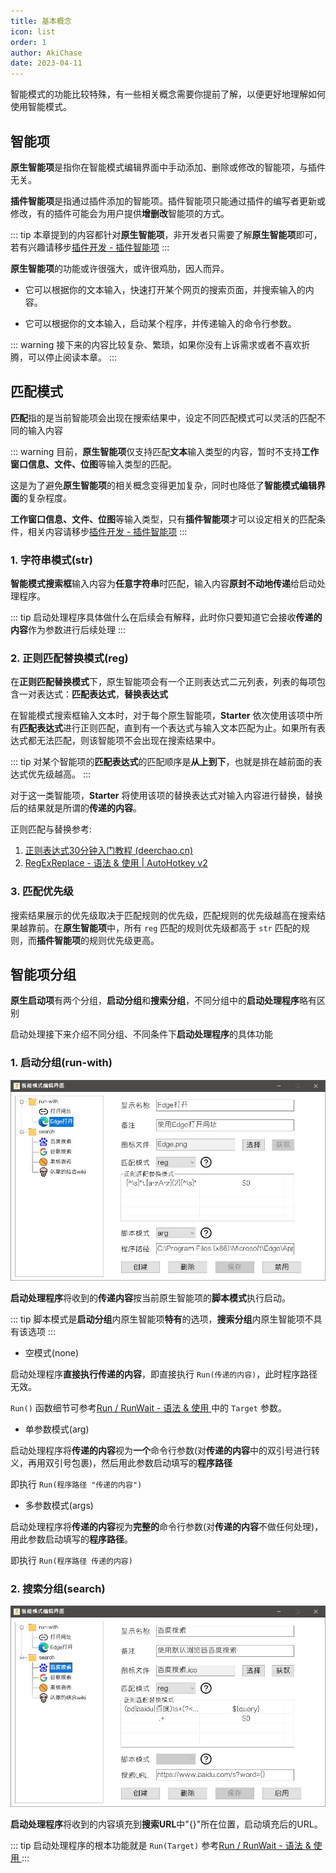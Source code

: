 ```yaml
---
title: 基本概念
icon: list
order: 1
author: AkiChase
date: 2023-04-11
---
```


智能模式的功能比较特殊，有一些相关概念需要你提前了解，以便更好地理解如何使用智能模式。

## 智能项

**原生智能项**是指你在智能模式编辑界面中手动添加、删除或修改的智能项，与插件无关。

**插件智能项**是指通过插件添加的智能项。插件智能项只能通过插件的编写者更新或修改，有的插件可能会为用户提供**增删改**智能项的方式。

::: tip
本章提到的内容都针对**原生智能项**，非开发者只需要了解**原生智能项**即可，若有兴趣请移步[插件开发 - 插件智能项](../../dev/intelligent/basics.md)
:::

**原生智能项**的功能或许很强大，或许很鸡肋，因人而异。

- 它可以根据你的文本输入，快速打开某个网页的搜索页面，并搜索输入的内容。

- 它可以根据你的文本输入，启动某个程序，并传递输入的命令行参数。

::: warning
接下来的内容比较复杂、繁琐，如果你没有上诉需求或者不喜欢折腾，可以停止阅读本章。
:::

## 匹配模式

**匹配**指的是当前智能项会出现在搜索结果中，设定不同匹配模式可以灵活的匹配不同的输入内容

::: warning
目前，**原生智能项**仅支持匹配**文本**输入类型的内容，暂时不支持**工作窗口信息、文件、位图**等输入类型的匹配。

这是为了避免**原生智能项**的相关概念变得更加复杂，同时也降低了**智能模式编辑界面**的复杂程度。

**工作窗口信息、文件、位图**等输入类型，只有**插件智能项**才可以设定相关的匹配条件，相关内容请移步[插件开发 - 插件智能项](../../dev/intelligent/basics.md)
:::

### 1. 字符串模式(str)

**智能模式搜索框**输入内容为**任意字符串**时匹配，输入内容**原封不动地传递**给启动处理程序。

::: tip
启动处理程序具体做什么在后续会有解释，此时你只要知道它会接收**传递的内容**作为参数进行后续处理
:::

### 2. 正则匹配替换模式(reg)

在**正则匹配替换模式**下，原生智能项会有一个正则表达式二元列表，列表的每项包含一对表达式：**匹配表达式**，**替换表达式**

在智能模式搜索框输入文本时，对于每个原生智能项，**Starter** 依次使用该项中所有**匹配表达式**进行正则匹配，直到有一个表达式与输入文本匹配为止。如果所有表达式都无法匹配，则该智能项不会出现在搜索结果中。

::: tip
对某个智能项的**匹配表达式**的匹配顺序是**从上到下**，也就是排在越前面的表达式优先级越高。
:::

对于这一类智能项，**Starter** 将使用该项的替换表达式对输入内容进行替换，替换后的结果就是所谓的**传递的内容**。

正则匹配与替换参考:

1. [正则表达式30分钟入门教程 (deerchao.cn)](https://deerchao.cn/tutorials/regex/regex.htm#mission)
2. [RegExReplace - 语法 & 使用 | AutoHotkey v2](https://orz707.gitee.io/v2/docs/commands/RegExReplace.htm)

### 3. 匹配优先级

搜索结果展示的优先级取决于匹配规则的优先级，匹配规则的优先级越高在搜索结果越靠前。在**原生智能项**中，所有 `reg` 匹配的规则优先级都高于 `str` 匹配的规则，而**插件智能项**的规则优先级更高。

## 智能项分组

**原生启动项**有两个分组，**启动分组**和**搜索分组**，不同分组中的**启动处理程序**略有区别

启动处理接下来介绍不同分组、不同条件下**启动处理程序**的具体功能

### 1. 启动分组(run-with)

![run-with分组](./run-with.jpg)

**启动处理程序**将收到的**传递内容**按当前原生智能项的**脚本模式**执行启动。

::: tip
脚本模式是**启动分组**内原生智能项**特有**的选项，**搜索分组**内原生智能项不具有该选项
:::

- 空模式(none)

启动处理程序**直接执行传递的内容**，即直接执行 `Run(传递的内容)`，此时程序路径无效。

`Run()` 函数细节可参考[Run / RunWait - 语法 & 使用 ](https://orz707.gitee.io/v2/docs/commands/Run.htm)中的 `Target` 参数。

- 单参数模式(arg)

启动处理程序将**传递的内容**视为**一个**命令行参数(对**传递的内容**中的双引号进行转义，再用双引号包裹)，然后用此参数启动填写的**程序路径**

即执行 `Run(程序路径 "传递的内容")`

- 多参数模式(args)

启动处理程序将**传递的内容**视为**完整的**命令行参数(对**传递的内容**不做任何处理)，用此参数启动填写的**程序路径**。

即执行 `Run(程序路径 传递的内容)`

### 2. 搜索分组(search)

![run-with分组](./search.jpg)

**启动处理程序**将收到的内容填充到**搜索URL**中"{}"所在位置，启动填充后的URL。

::: tip
启动处理程序的根本功能就是 `Run(Target)` 参考[Run / RunWait - 语法 & 使用 ](https://orz707.gitee.io/v2/docs/commands/Run.htm)
:::